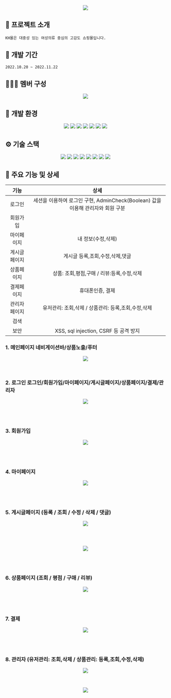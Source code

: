 <p align="center">
  <img src="./Readme_IMG/kh.png">
<p>


## :convenience_store: 프로젝트 소개
```
KH몰은 대중성 있는 여성의류 중심의 고감도 쇼핑몰입니다.
```


## 📅 개발 기간
```
2022.10.20 ~ 2022.11.22
```


## 🧑‍🤝‍🧑 멤버 구성


<p align="center">
  <img src="./Readme_IMG/member.png">
<p>


## 🧰 개발 환경 
<p align="center">
  <img src="https://img.shields.io/badge/Spring-6DB33F?style=flat-square&logo=Spring&logoColor=white"> <img src="https://img.shields.io/badge/Ecplise IDE-2C2255?style=flat-square&logo=Eclipse IDE&logoColor=white"> 
<img src="https://img.shields.io/badge/Apache Maven-C71A36?style=flat-square&logo=Apache Maven&logoColor=white"> <img src="https://img.shields.io/badge/apache tomcat-F8DC75?style=flat-square&logo=apachetomcat&logoColor=white"> <img src="https://img.shields.io/badge/Mybatis-181717?style=flat-square&logo=Mybatis&logoColor=white">  <img src="https://img.shields.io/badge/GIT-F05032?style=flat-square&logo=GIT&logoColor=white"> <img src="https://img.shields.io/badge/GitHub-181717?style=flat-square&logo=GitHub&logoColor=white">
<p>

## ⚙️ 기술 스택
<p align="center">
  <img src="https://img.shields.io/badge/JAVA-007396?style=flat-square&logo=java&logoColor=white"> <img src="https://img.shields.io/badge/javascript-F7DF1E?style=flat-   square&logo=javascript&logoColor=black"> <img src="https://img.shields.io/badge/html-E34F26?style=flat-square&logo=html5&logoColor=white"> <img           src="https://img.shields.io/badge/css-1572B6?style=flat-square&logo=css3&logoColor=white"> <img src="https://img.shields.io/badge/bootstrap-7952B3?style=flat-    square&logo=bootstrap&logoColor=white"> <img src="https://img.shields.io/badge/JSON-000000?style=flat-square&logo=JSON&logoColor=white"> <img src="https://img.shields.io/badge/oracle-F80000?style=flat-square&logo=oracle&logoColor=white"> <img src="https://img.shields.io/badge/Ajax-7D929E?style=flat-square&logo=Mybatis&logoColor=white">
  
<p>


## 🔨 주요 기능 및 상세

|기능|상세|
|:--:|:--:|
|로그인|세션을 이용하여 로그인 구현, AdminCheck(Boolean) 값을 이용해 관리자와 회원 구분 |
|회원가입| |
|마이페이지| 내 정보(수정,삭제)   |
|게시글페이지| 게시글 등록,조회,수정,삭제,댓글|
|상품페이지| 상품: 조회,평점,구매 / 리뷰:등록,수정,삭제 |
|결제페이지| 휴대폰인증, 결제|
|관리자페이지| 유저관리:  조회,삭제 / 상품관리: 등록,조회,수정,삭제 |
|검색||
|보안| XSS, sql injection, CSRF 등 공격 방지

  ### 1. 메인페이지  네비게이션바/상품노출/푸터
<p align="center">
  <img src="./Readme_IMG/main.png">
<p>
<br>

  
  
### 2. 로그인  로그인/회원가입/마이페이지/게시글페이지/상품페이지/결제/관리자
<p align="center">
  <img src="./Readme_IMG/login.png">
<p>
<br><br>
  

### 3. 회원가입
<p align="center">
  <img src="./Readme_IMG/join.png">
<p>
<br><br>

### 4. 마이페이지	
<p align="center">
  <img src="./Readme_IMG/mypage.png">
<p>
<br><br>

### 5. 게시글페이지 (등록 / 조회 / 수정 / 삭제 / 댓글)	
<p align="center">
<img src="./Readme_IMG/board.png">
</p>
<br><br>


<p align="center">
<img src="./Readme_IMG/list.png">
</p>
<br><br>


### 6. 상품페이지 (조회 / 평점 / 구매 / 리뷰)
<p align="center">
<img src="./Readme_IMG/product.png">
</p>
<br><br>


### 7. 결제	
<p align="center">
<img src="./Readme_IMG/payment.png">
</p>
<br><br>


### 8. 관리자 (유저관리:  조회,삭제 / 상품관리: 등록,조회,수정,삭제) 	

<p align="center">
<img src="./Readme_IMG/manage1.png">
</p>
<br>
<p align="center">
<img src="./Readme_IMG/manage2.png">
</p>



